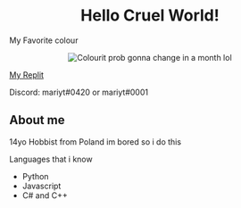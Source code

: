 <h1 align="center">Hello Cruel World!</h1>
<p>My Favorite colour</p>
<p align="center">
<img src="https://www.thecolorapi.com/id?format=svg&named=false&hex=fab743" alt="Colour">it prob gonna change in a month lol</img>
</p>
<a href="https://replit.com/@M2rsho">My Replit</a>
<p>Discord: mariyt#0420 or mariyt#0001</p>
<h2>About me</h2>
<p>14yo Hobbist from Poland im bored so i do this</p>
<p>Languages that i know</p>
<ul>
<li>Python</li>
<li>Javascript</li>
<li>C# and C++</li>
<ul/>

